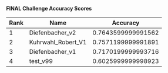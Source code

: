 **FINAL Challenge Accuracy Scores**



|Rank|Name|Accuracy|
|----|-----|---|
|1|Diefenbacher_v2|0.7643599999991562|
|2|Kuhrwahl_Robert_V1|0.7571199999991891|
|3|Diefenbacher_v1|0.7170199999993716|
|4|test_v99|0.6025999999998923|
